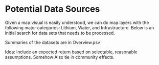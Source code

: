# Potential Data Sources  
Given a map visual is easily understood, we can do map layers with the following major categories: Lithium, Water, and Infrastructure. Below is an initial search for data sets that needs to be processed.  

Summaries of the datasets are in Overview.psv



Idea: Include an expected return based on selectable, reasonable assumptions. Somehow Also tie in community effects. 